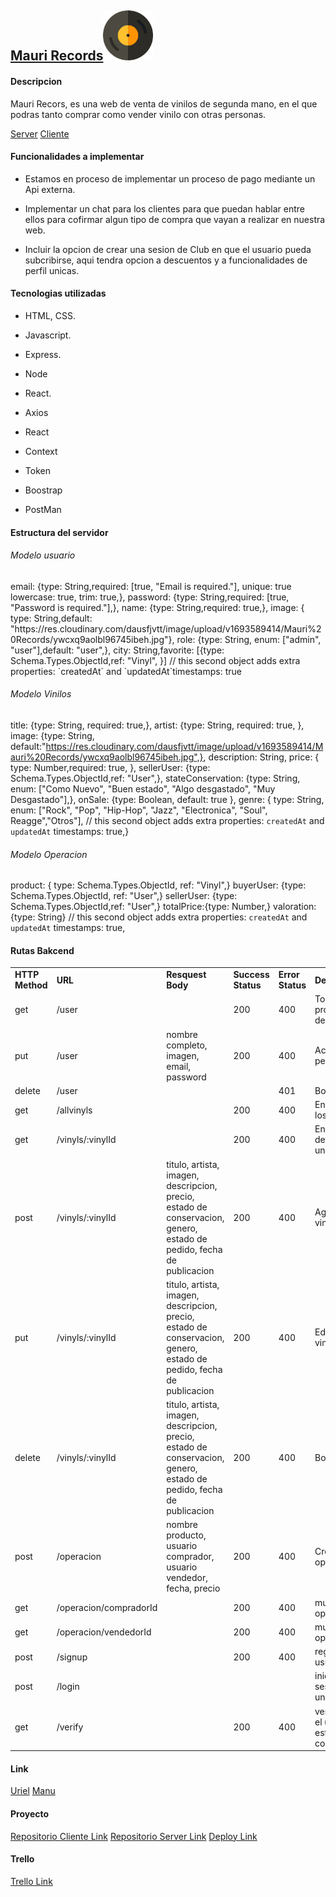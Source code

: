 

## [Mauri Records](https://mauri-records.netlify.app)<img src="public/images/vinilo.png" width="80">

<h4>Descripcion</h4>

 Mauri Recors, es una web de venta de vinilos de segunda mano, en el que podras tanto comprar como vender vinilo con otras personas.

[Server](https://github.com/Manudominguez1994/MAURI-RECORDS)
[Cliente](https://github.com/Manudominguez1994/MAURI-RECORDS-FE)

<h4>Funcionalidades a implementar</h4>

- Estamos en proceso de implementar un proceso de pago mediante un Api externa.

- Implementar un chat para los clientes para que puedan hablar entre ellos para cofirmar algun tipo de compra que vayan a realizar en nuestra web.

- Incluir la opcion de crear una sesion de Club en que el usuario pueda subcribirse, aqui tendra opcion a descuentos y a funcionalidades de perfil unicas.

<h4>Tecnologias utilizadas</h4>

- HTML, CSS.

- Javascript.

- Express.

- Node

- React.

- Axios

- React

- Context

- Token

- Boostrap

- PostMan

<h4>Estructura del servidor</h4>

<h6>Modelo usuario</h6>
email: {type: String,required: [true, "Email is required."], unique: true lowercase: true,
trim: true,},
password: {type: String,required: [true, "Password is required."],},
name: {type: String,required: true,},
image: { type: String,default: "https://res.cloudinary.com/dausfjvtt/image/upload/v1693589414/Mauri%20Records/ywcxq9aolbl96745ibeh.jpg"},
role: {type: String, enum: ["admin", "user"],default: "user",},
city: String,favorite: [{type: Schema.Types.ObjectId,ref: "Vinyl", }]
// this second object adds extra properties: `createdAt` and `updatedAt`timestamps: true

<h6>Modelo Vinilos</h6>

title: {type: String, required: true,},
artist: {type: String, required: true, },
image: {type: String, default:"https://res.cloudinary.com/dausfjvtt/image/upload/v1693589414/Mauri%20Records/ywcxq9aolbl96745ibeh.jpg",},
description: String, price: { type: Number,required: true, },
sellerUser: {type: Schema.Types.ObjectId,ref: "User",},
stateConservation: {type: String, enum: ["Como Nuevo", "Buen estado", "Algo desgastado", "Muy Desgastado"],},
onSale: {type: Boolean, default: true },
genre: { type: String, enum: ["Rock", "Pop", "Hip-Hop", "Jazz", "Electronica", "Soul", Reagge","Otros"],  // this second object adds extra properties: `createdAt` and `updatedAt`
timestamps: true,}

<h6>Modelo Operacion</h6>

product: { type: Schema.Types.ObjectId, ref: "Vinyl",}
buyerUser: {type: Schema.Types.ObjectId, ref: "User",}
sellerUser: {type: Schema.Types.ObjectId,ref: "User",}
totalPrice:{type: Number,}
valoration:{type: String}
// this second object adds extra properties: `createdAt` and `updatedAt`
timestamps: true,

<h4>Rutas Bakcend</h4>

<table>
<tr>

<td><strong>HTTP Method</strong></td>

<td><strong>URL</strong></td>

<td><strong>Resquest Body</strong></td>

<td><strong>Success Status</strong></td>

<td><strong>Error Status</strong></td>

<td><strong>Description</strong></td>

</tr>
<tr>

<td>get</td>

<td>/user</td>

<td></td>

<td>200</td>

<td>400</td>

<td>Todas las propiedades del perfil</td>

</tr>
<tr>

<td>put</td>

<td>/user</td>

<td>nombre completo, imagen, email, password</td>

<td>200</td>

<td>400</td>

<td>Actualizar el perfil</td>

</tr>
<tr>

<td>delete</td>

<td>/user</td>

<td></td>

<td></td>

<td>401</td>

<td>Borrar perfil</td>

</tr>
<tr>

<td>get</td>

<td>/allvinyls</td>

<td></td>

<td>200</td>

<td>400</td>

<td>Enviar todo los vinilos</td>

</tr>
<tr>

<td>get</td>

<td>/vinyls/:vinylId</td>

<td></td>

<td>200</td>

<td>400</td>

<td>Enviar detalles de un vinilo</td>

</tr>
<tr>

<td>post</td>

<td>/vinyls/:vinylId</td>

<td>titulo, artista, imagen, descripcion, precio, estado de conservacion, genero, estado de pedido, fecha de publicacion</td>

<td>200</td>

<td>400</td>

<td>Agregar vinilo</td>

</tr>
<tr>

<td>put</td>

<td>/vinyls/:vinylId</td>

<td>titulo, artista, imagen, descripcion, precio, estado de conservacion, genero, estado de pedido, fecha de publicacion</td>

<td>200</td>

<td>400</td>

<td>Editar info vinilo</td>

</tr>
<tr>

<td>delete</td>

<td>/vinyls/:vinylId</td>

<td>titulo, artista, imagen, descripcion, precio, estado de conservacion, genero, estado de pedido, fecha de publicacion</td>

<td>200</td>

<td>400</td>

<td>Borrar vinilo</td>

</tr>
<tr>

<td>post</td>

<td>/operacion</td>

<td>nombre producto, usuario comprador, usuario vendedor, fecha, precio</td>

<td>200</td>

<td>400</td>

<td>Crear operacion</td>

</tr>
<tr>

<td>get</td>

<td>/operacion/compradorId</td>

<td></td>

<td>200</td>

<td>400</td>

<td>muestra operaciones</td>

</tr>
<tr>

<td>get</td>

<td>/operacion/vendedorId</td>

<td></td>

<td>200</td>

<td>400</td>

<td>muestra operaciones</td>

</tr>
<tr>

<td>post</td>

<td>/signup</td>

<td></td>

<td>200</td>

<td>400</td>

<td>registrar un usuario</td>

</tr>
<tr>

<td>post</td>

<td>/login</td>

<td></td>

<td></td>

<td></td>

<td>iniciar sesion con un usuario</td>

</tr>
<tr>

<td>get</td>

<td>/verify</td>

<td></td>

<td>200</td>

<td>400</td>

<td>verifica que el usuario esta conectado</td>

</tr>

</table>

<h4>Link</h4>

[Uriel](https://github.com/uriel-gartzia)
[Manu](https://github.com/Manudominguez1994)

<h4>Proyecto</h4>

[Repositorio Cliente Link](https://github.com/Manudominguez1994/MAURI-RECORDS-FE)
[Repositorio Server Link](https://github.com/Manudominguez1994/MAURI-RECORDS)
[Deploy Link](https://mauri-records.netlify.app)

<h4>Trello</h4>

[Trello Link](https://trello.com/b/tPCTZAsZ/proyecto-modulo-3)